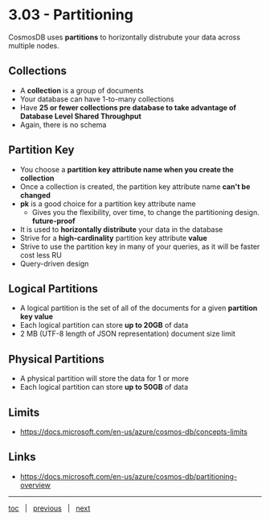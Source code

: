 # 3.03 - Partitioning

CosmosDB uses **partitions** to horizontally distrubute your data across multiple nodes.

## Collections

- A **collection** is a group of documents
- Your database can have 1-to-many collections
- Have **25 or fewer collections pre database to take advantage of Database Level Shared Throughput**
- Again, there is no schema

## Partition Key

- You choose a **partition key attribute name when you create the collection**
- Once a collection is created, the partition key attribute name **can't be changed**
- **pk** is a good choice for a partition key attribute name
  - Gives you the flexibility, over time, to change the partitioning design.  **future-proof**
- It is used to **horizontally distribute** your data in the database
- Strive for a **high-cardinality** partition key attribute **value**
- Strive to use the partition key in many of your queries, as it will be faster cost less RU
- Query-driven design

## Logical Partitions

- A logical partition is the set of all of the documents for a given **partition key value**
- Each logical partition can store **up to 20GB** of data
- 2 MB (UTF-8 length of JSON representation) document size limit

## Physical Partitions

- A physical partition will store the data for 1 or more 
- Each logical partition can store **up to 50GB** of data

## Limits

- https://docs.microsoft.com/en-us/azure/cosmos-db/concepts-limits

## Links

- https://docs.microsoft.com/en-us/azure/cosmos-db/partitioning-overview


---

[toc](0_table_of_contents.md) &nbsp; |  &nbsp; [previous](3_02_cosmosdb_non_features.md) &nbsp; | &nbsp; [next](3_04_request_units.md) &nbsp;
